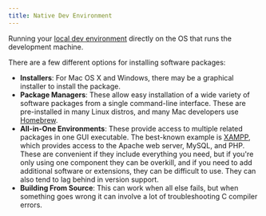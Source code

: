 ```yaml
---
title: Native Dev Environment
---
```


Running your [local dev environment](Local-Dev-Environment) directly on the OS that runs the development machine.

There are a few different options for installing software packages:

* **Installers**: For Mac OS X and Windows, there may be a graphical installer to install the package.
* **Package Managers**: These allow easy installation of a wide variety of software packages from a single command-line interface. These are pre-installed in many Linux distros, and many Mac developers use [Homebrew](http://brew.sh/).
* **All-in-One Environments**: These provide access to multiple related packages in one GUI executable. The best-known example is [XAMPP](https://www.apachefriends.org/index.html), which provides access to the Apache web server, MySQL, and PHP. These are convenient if they include everything you need, but if you're only using one component they can be overkill, and if you need to add additional software or extensions, they can be difficult to use. They can also tend to lag behind in version support.
* **Building From Source**: This can work when all else fails, but when something goes wrong it can involve a lot of troubleshooting C compiler errors.